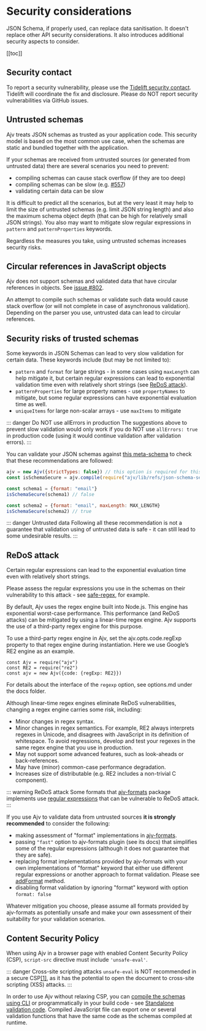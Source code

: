 # Security considerations

JSON Schema, if properly used, can replace data sanitisation. It doesn't replace other API security considerations. It also introduces additional security aspects to consider.

[[toc]]

## Security contact

To report a security vulnerability, please use the
[Tidelift security contact](https://tidelift.com/security).
Tidelift will coordinate the fix and disclosure. Please do NOT report security vulnerabilities via GitHub issues.

## Untrusted schemas

Ajv treats JSON schemas as trusted as your application code. This security model is based on the most common use case, when the schemas are static and bundled together with the application.

If your schemas are received from untrusted sources (or generated from untrusted data) there are several scenarios you need to prevent:

- compiling schemas can cause stack overflow (if they are too deep)
- compiling schemas can be slow (e.g. [#557](https://github.com/ajv-validator/ajv/issues/557))
- validating certain data can be slow

It is difficult to predict all the scenarios, but at the very least it may help to limit the size of untrusted schemas (e.g. limit JSON string length) and also the maximum schema object depth (that can be high for relatively small JSON strings). You also may want to mitigate slow regular expressions in `pattern` and `patternProperties` keywords.

Regardless the measures you take, using untrusted schemas increases security risks.

## Circular references in JavaScript objects

Ajv does not support schemas and validated data that have circular references in objects. See [issue #802](https://github.com/ajv-validator/ajv/issues/802).

An attempt to compile such schemas or validate such data would cause stack overflow (or will not complete in case of asynchronous validation). Depending on the parser you use, untrusted data can lead to circular references.

## Security risks of trusted schemas

Some keywords in JSON Schemas can lead to very slow validation for certain data. These keywords include (but may be not limited to):

- `pattern` and `format` for large strings - in some cases using `maxLength` can help mitigate it, but certain regular expressions can lead to exponential validation time even with relatively short strings (see [ReDoS attack](#redos-attack)).
- `patternProperties` for large property names - use `propertyNames` to mitigate, but some regular expressions can have exponential evaluation time as well.
- `uniqueItems` for large non-scalar arrays - use `maxItems` to mitigate

::: danger Do NOT use allErrors in production
The suggestions above to prevent slow validation would only work if you do NOT use `allErrors: true` in production code (using it would continue validation after validation errors).
:::

You can validate your JSON schemas against [this meta-schema](https://github.com/ajv-validator/ajv/blob/master/lib/refs/json-schema-secure.json) to check that these recommendations are followed:

```javascript
ajv = new Ajv({strictTypes: false}) // this option is required for this schema
const isSchemaSecure = ajv.compile(require("ajv/lib/refs/json-schema-secure.json"))

const schema1 = {format: "email"}
isSchemaSecure(schema1) // false

const schema2 = {format: "email", maxLength: MAX_LENGTH}
isSchemaSecure(schema2) // true
```

::: danger Untrusted data
Following all these recommendation is not a guarantee that validation using of untrusted data is safe - it can still lead to some undesirable results.
:::

## ReDoS attack

Certain regular expressions can lead to the exponential evaluation time even with relatively short strings.

Please assess the regular expressions you use in the schemas on their vulnerability to this attack - see [safe-regex](https://github.com/substack/safe-regex), for example.

By default, Ajv uses the regex engine built into Node.js. This engine has exponential worst-case performance. This performance (and ReDoS attacks) can be mitigated by using a linear-time regex engine. Ajv supports the use of a third-party regex engine for this purpose. 

To use a third-party regex engine in Ajv, set the ajv.opts.code.regExp property to that regex engine during instantiation. Here we use Google’s RE2 engine as an example. 

``` 
const Ajv = require("ajv") 
const RE2 = require("re2") 
const ajv = new Ajv({code: {regExp: RE2}}) 
``` 

For details about the interface of the `regexp` option, see options.md under the docs folder. 

Although linear-time regex engines eliminate ReDoS vulnerabilities, changing a regex engine carries some risk, including:  

 - Minor changes in regex syntax. 
 - Minor changes in regex semantics. For example, RE2 always interprets regexes in Unicode, and disagrees with JavaScript in its definition of whitespace. To avoid regressions, develop and test your regexes in the same regex engine that you use in production. 
 - May not support some advanced features, such as look-aheads or back-references. 
 - May have (minor) common-case performance degradation. 
 - Increases size of distributable (e.g. RE2 includes a non-trivial C component). 

::: warning ReDoS attack
Some formats that [ajv-formats](https://github.com/ajv-validator/ajv-formats) package implements use [regular expressions](https://github.com/ajv-validator/ajv-formats/blob/master/src/formats.ts) that can be vulnerable to ReDoS attack.
:::

If you use Ajv to validate data from untrusted sources **it is strongly recommended** to consider the following:

- making assessment of "format" implementations in [ajv-formats](https://github.com/ajv-validator/ajv-formats).
- passing `"fast"` option to ajv-formats plugin (see its docs) that simplifies some of the regular expressions (although it does not guarantee that they are safe).
- replacing format implementations provided by ajv-formats with your own implementations of "format" keyword that either use different regular expressions or another approach to format validation. Please see [addFormat](#api-addformat) method.
- disabling format validation by ignoring "format" keyword with option `format: false`

Whatever mitigation you choose, please assume all formats provided by ajv-formats as potentially unsafe and make your own assessment of their suitability for your validation scenarios.

## Content Security Policy

When using Ajv in a browser page with enabled Content Security Policy (CSP), `script-src` directive must include `'unsafe-eval'`.

::: danger Cross-site scripting attacks
`unsafe-eval` is NOT recommended in a secure CSP[[1]](https://developer.chrome.com/extensions/contentSecurityPolicy#relaxing-eval), as it has the potential to open the document to cross-site scripting (XSS) attacks.
:::

In order to use Ajv without relaxing CSP, you can [compile the schemas using CLI](https://github.com/ajv-validator/ajv-cli#compile-schemas) or programmatically in your build code - see [Standalone validation code](./standalone.md). Compiled JavaScript file can export one or several validation functions that have the same code as the schemas compiled at runtime.
